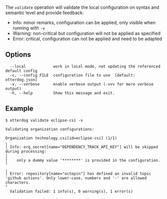 The `validate` operation will validate the local configuration on syntax and semantic level and provide feedback:

- Info: minor remarks, configuration can be applied, only visible when running with `-v`
- Warning: non-critical but configuration will not be applied as specified
- Error: critical, configuration can not be applied and need to be adapted

## Options

```shell
  --local            work in local mode, not updating the referenced default config
  -c, --config FILE  configuration file to use  [default: otterdog.json]
  -v, --verbose      enable verbose output (-vvv for more verbose output)
  -h, --help         Show this message and exit.
```

## Example

```shell
$ otterdog validate eclipse-csi -v

Validating organization configurations:

Organization technology.csi[id=eclipse-csi] (1/1)
╷
│ Info: org_secret[name="DEPENDENCY_TRACK_API_KEY"] will be skipped during processing:
│
│    only a dummy value '********' is provided in the configuration.
╵
╷
│ Error: repository[name="octopin"] has defined an invalid topic 'github actions'. Only lower-case, numbers and '-' are allowed characters.
╵
  Validation failed: 1 info(s), 0 warning(s), 1 error(s)
```
